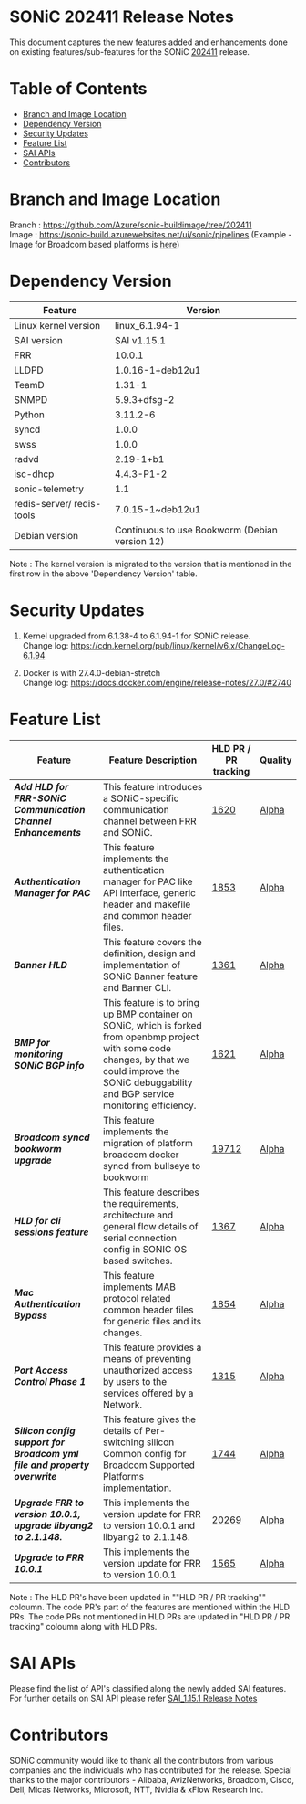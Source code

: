 # SONiC 202411 Release Notes

This document captures the new features added and enhancements done on existing features/sub-features for the SONiC [202411](https://github.com/orgs/sonic-net/projects/18/) release.



# Table of Contents

 * [Branch and Image Location](#branch-and-image-location)
 * [Dependency Version](#dependency-version)
 * [Security Updates](#security-updates)
 * [Feature List](#feature-list)
 * [SAI APIs](#sai-apis)
 * [Contributors](#contributors)


# Branch and Image Location  

Branch : https://github.com/Azure/sonic-buildimage/tree/202411 <br> 
Image  : https://sonic-build.azurewebsites.net/ui/sonic/pipelines  (Example - Image for Broadcom based platforms is [here](https://sonic-build.azurewebsites.net/ui/sonic/pipelines/138/builds/51255/artifacts/98637?branchName=master&artifactName=sonic-buildimage.broadcom))

# Dependency Version

|Feature                    | Version  |
| ------------------------- | --------------- |
| Linux kernel version      | linux_6.1.94-1  |
| SAI   version             | SAI v1.15.1    |
| FRR                       | 10.0.1   |
| LLDPD                     | 1.0.16-1+deb12u1 |
| TeamD                     | 1.31-1    |
| SNMPD                     | 5.9.3+dfsg-2 |
| Python                    | 3.11.2-6    |
| syncd                     | 1.0.0    |
| swss                      | 1.0.0    |
| radvd                     | 2.19-1+b1 |
| isc-dhcp                  | 4.4.3-P1-2  |
| sonic-telemetry           | 1.1    |
| redis-server/ redis-tools | 7.0.15-1~deb12u1   |
| Debian version			| Continuous to use Bookworm (Debian version 12)	|

Note : The kernel version is migrated to the version that is mentioned in the first row in the above 'Dependency Version' table.


# Security Updates

1. Kernel upgraded from 6.1.38-4 to 6.1.94-1 for SONiC release.<br>
   Change log: https://cdn.kernel.org/pub/linux/kernel/v6.x/ChangeLog-6.1.94

2. Docker is with 27.4.0-debian-stretch  <br>
   Change log: https://docs.docker.com/engine/release-notes/27.0/#2740


# Feature List

| Feature| Feature Description | HLD PR / PR tracking |	Quality |
| ------ | ------- | -----|-----|
| ***Add HLD for FRR-SONiC Communication Channel Enhancements*** | This feature introduces a SONiC-specific communication channel between FRR and SONiC.    |  [1620](https://github.com/sonic-net/SONiC/pull/1620)    | [Alpha](https://github.com/sonic-net/SONiC/blob/master/doc/SONiC%20feature%20quality%20definition.md) |   
| ***Authentication Manager for PAC*** | This feature implements the authentication manager for PAC like API interface, generic header and makefile and common header files.   | [1853](https://github.com/sonic-net/SONiC/issues/1853)   | [Alpha](https://github.com/sonic-net/SONiC/blob/master/doc/SONiC%20feature%20quality%20definition.md) | 
| ***Banner HLD*** | This feature covers the definition, design and implementation of SONiC Banner feature and Banner CLI. |[1361](https://github.com/sonic-net/SONiC/pull/1361)| [Alpha](https://github.com/sonic-net/SONiC/blob/master/doc/SONiC%20feature%20quality%20definition.md) |
| ***BMP for monitoring SONiC BGP info*** | This feature is to bring up BMP container on SONiC, which is forked from openbmp project with some code changes, by that we could improve the SONiC debuggability and BGP service monitoring efficiency.    | [1621](https://github.com/sonic-net/SONiC/pull/1621)     | [Alpha](https://github.com/sonic-net/SONiC/blob/master/doc/SONiC%20feature%20quality%20definition.md) | 
| ***Broadcom syncd bookworm upgrade*** | This feature implements the migration of platform broadcom docker syncd from bullseye to bookworm | [19712](https://github.com/sonic-net/sonic-buildimage/pull/19712) | [Alpha](https://github.com/sonic-net/SONiC/blob/master/doc/SONiC%20feature%20quality%20definition.md) | 
| ***HLD for cli sessions feature*** | This feature describes the requirements, architecture and general flow details of serial connection config in SONIC OS based switches. | [1367](https://github.com/sonic-net/SONiC/pull/1367) | [Alpha](https://github.com/sonic-net/SONiC/blob/master/doc/SONiC%20feature%20quality%20definition.md) |
| ***Mac Authentication Bypass*** | This feature implements MAB protocol related common header files for generic files and its changes. | [1854](https://github.com/sonic-net/SONiC/issues/1854)   | [Alpha](https://github.com/sonic-net/SONiC/blob/master/doc/SONiC%20feature%20quality%20definition.md) | 
| ***Port Access Control Phase 1*** | This feature provides a means of preventing unauthorized access by users to the services offered by a Network. | [1315](https://github.com/sonic-net/SONiC/pull/1315) | [Alpha](https://github.com/sonic-net/SONiC/blob/master/doc/SONiC%20feature%20quality%20definition.md) |
| ***Silicon config support for Broadcom yml file and property overwrite*** | This feature gives the details of Per-switching silicon Common config for Broadcom Supported Platforms implementation.   | [1744](https://github.com/sonic-net/SONiC/pull/1744) | [Alpha](https://github.com/sonic-net/SONiC/blob/master/doc/SONiC%20feature%20quality%20definition.md) | 
| ***Upgrade FRR to version 10.0.1, upgrade libyang2 to 2.1.148.*** | This implements the version update for FRR to version 10.0.1 and libyang2 to 2.1.148.  | [20269](https://github.com/sonic-net/sonic-buildimage/pull/20269)     | [Alpha](https://github.com/sonic-net/SONiC/blob/master/doc/SONiC%20feature%20quality%20definition.md) | 
| ***Upgrade to FRR 10.0.1*** | This implements the version update for FRR to version 10.0.1   | [1565](https://github.com/sonic-net/SONiC/issues/1565)     | [Alpha](https://github.com/sonic-net/SONiC/blob/master/doc/SONiC%20feature%20quality%20definition.md) | 


Note : The HLD PR's have been updated in ""HLD PR / PR tracking"" coloumn. The code PR's part of the features are mentioned within the HLD PRs. The code PRs not mentioned in HLD PRs are updated in "HLD PR / PR tracking" coloumn along with HLD PRs.

# SAI APIs

Please find the list of API's classified along the newly added SAI features. For further details on SAI API please refer [SAI_1.15.1 Release Notes](https://github.com/opencomputeproject/SAI/blob/master/doc/SAI_1.15.1_ReleaseNotes.md)


# Contributors 

SONiC community would like to thank all the contributors from various companies and the individuals who has contributed for the release. Special thanks to the major contributors - Alibaba, AvizNetworks, Broadcom, Cisco, Dell, Micas Networks, Microsoft, NTT, Nvidia & xFlow Research Inc.   

<br> 



